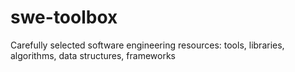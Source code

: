 # swe-toolbox
Carefully selected software engineering resources: tools, libraries, algorithms, data structures, frameworks
